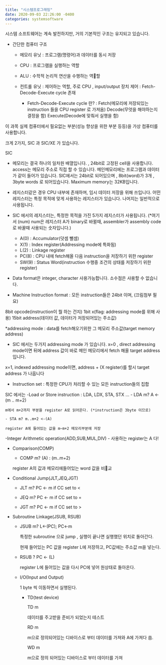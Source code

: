 ```yaml
---
title: "시스템프로그래밍"
date: 2020-09-03 22:26:00 -0400
categories: systemsoftware
---
```


시스템 소프트웨어는 계속 발전하지만, 거의 기본적인 구조는 유지되고 있습니다.

- 간단한 컴퓨터 구조

  - 메모리 유닛
  : 프로그램(명령어)과 데이터를 동시 저장

  - CPU
  : 프로그램을 실행하는 역할

  - ALU
  : 수학적 논리적 연산을 수행하는 역할

  - 컨트롤 유닛
  : 제어하는 역할, 주로 CPU , input/output 장치 제어
  : Fetch-Decode-Execute cycle 존재

    * Fetch-Decode-Execute cycle 란?
    : Fetch(메모리에 저장되있는 instruction 들을 CPU register 로 가져옴)
      Decode(무엇을 해야하는지 결정을 함)
      Execute(Decode에 맞춰서 실행을 함)


이 과목 실제 컴퓨터에서 필요없는 부분(성능 향상을 위한 부분 등등)을 가상 컴퓨터를 사용합니다.

크게 2가지, SIC 과 SIC/XE 가 있습니다.

SIC

- 메모리는 결국 하나의 일차원 배열입니다. , 24bit로 고정된 cell을 사용합니다. access는 메모리 주소로 직접 할 수 있습니다. 메인메모리에는 프로그램과 데이터가 같이 들어가 있습니다. SIC에서는 24bit로 되어있으며 , 8bit(word)가 3개 , 3byte words 로 되어있습니다. Maximum memory는 32KB입니다.

- 레지스터같은 경우 CPU 내부에 존재하며, 임시 데이터 저장을 위해 쓰입니다. 어떤 레지스터는 특정 목적에 맞게 사용하는 레지스터가 있습니다. 나머지는 일반적으로 사용됩니다.

- SIC 에서의 레지스터는, 특정한 목적을 가진 5가지 레지스터가 사용됩니다. (*여기서 (num) num은 레지스터 A가 binary로 바뀔때, assembler가 assembly code로 바꿀때 사용되는 숫자입니다.)

  - A(0) : Accumulator(덧셈 뺄셈)
  - X(1) : Index register(Addressing mode에 특화됨)
  - L(2) : Linkage register
  - PC(8) : CPU 내에 fetch해올 다음 instruction을 저장하기 위한 register
  - SW(9) : Status Word(instruction 수행중 조건의 상태를 저장하기 위한 register)

- Data format은 integer, character 사용가능합니다. 소수점은 사용할 수 없습니다.

- Machine Instruction format :
모든 instruction들은 24bit 이며, (끄림첨부 필요)

8bit opcode(instruction이 뭘 하는 건지)
1bit x(flag: addressing mode를 위해 사용)
15bit address(데이터 값, 데이터가 저장되어있는 주소값)

*addressing mode : data를 fetch해오기위한 그 메모리 주소값(target memory address)

- SIC 에서는 두가지 addressing mode 가 있습니다.
x=0 , direct addressing mode이면 뒤에 address 값이 바로 메인 메모리에서 fetch 해올 target address 입니다.

x=1, indexed addressing mode이면, address + (X register)를 할시 target address 가 나옵니다

- Instruction set : 특정한 CPU가 처리할 수 있는 모든 instruction들의 집합

SIC 에서는
  -Load or Store instruction :  LDA, LDX, STA, STX ...
    - LDA m? A <- (m .. m+2)

    m에서 m+2까지 부분을 register A로 읽어온다. (*instruction은 3byte 이므로)

    - STA m? m..m+2 <-(A)

    register A에 들어있는 값을 m~m+2 메모리부분에 저장

  -Integer Arithmetic operation(ADD,SUB,MUL,DIV)
    - 사용하는 register는 A 다!

  - Comparison(COMP)
    - COMP m? (A) : (m..m+2)

    register A의 값과 메모리에들어있는 word 값을 비교

  - Conditional Jump(JLT,JEQ,JGT)
    - JLT m? PC <- m if CC set to <

    - JEQ m? PC <- m if CC set to =

    - JGT m? PC <- m if CC set to >

  - Subroutine Linkage(JSUB, RSUB)
    - JSUB m? L<-(PC); PC<-m

      특정한 subroutine 으로 jump , 실행이 끝나면 실행했던 위치로 돌아간다.

      현재 들어있는 PC 값을 register L에 저장하고, PC값에는 주소값 m을 넣는다.

    - RSUB ? PC <- (L)

      register L에 들어있는 값을 다시 PC에 넣어 원상태로 돌아온다.

    - I/O(Input and Output)

      1 byte 씩 이동하면서 실행된다.

      - TD(test device)

        TD m

        데이터를 주고받을 준비가 되었는지 테스트

        RD m

        m으로 정의되어있는 디바이스로 부터 데이터를 가져와 A에 가져다 씀.

        WD m

        m으로 정의 되어있는 디바이스로 부터 데이터를 가져
